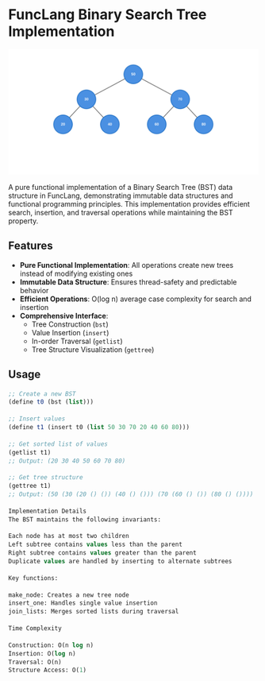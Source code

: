 # FuncLang Binary Search Tree Implementation

![Binary Search Tree Visualization](./bst-diagram.svg)

A pure functional implementation of a Binary Search Tree (BST) data structure in FuncLang, demonstrating immutable data structures and functional programming principles. This implementation provides efficient search, insertion, and traversal operations while maintaining the BST property.

## Features

- **Pure Functional Implementation**: All operations create new trees instead of modifying existing ones
- **Immutable Data Structure**: Ensures thread-safety and predictable behavior
- **Efficient Operations**: O(log n) average case complexity for search and insertion
- **Comprehensive Interface**:
  - Tree Construction (`bst`)
  - Value Insertion (`insert`)
  - In-order Traversal (`getlist`)
  - Tree Structure Visualization (`gettree`)

## Usage

```scheme
;; Create a new BST
(define t0 (bst (list)))

;; Insert values
(define t1 (insert t0 (list 50 30 70 20 40 60 80)))

;; Get sorted list of values
(getlist t1)
;; Output: (20 30 40 50 60 70 80)

;; Get tree structure
(gettree t1)
;; Output: (50 (30 (20 () ()) (40 () ())) (70 (60 () ()) (80 () ())))

Implementation Details
The BST maintains the following invariants:

Each node has at most two children
Left subtree contains values less than the parent
Right subtree contains values greater than the parent
Duplicate values are handled by inserting to alternate subtrees

Key functions:

make_node: Creates a new tree node
insert_one: Handles single value insertion
join_lists: Merges sorted lists during traversal

Time Complexity

Construction: O(n log n)
Insertion: O(log n)
Traversal: O(n)
Structure Access: O(1)
